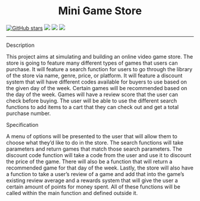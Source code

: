 <h1 align="center">Mini Game Store</h1>

[![GitHub stars](https://img.shields.io/github/stars/rndrflotilla/mini-game-store-project)](https://github.com/rndrflotilla/mini-game-store-project) [![](https://img.shields.io/badge/author-rndrflotilla-blueviolet)](https://github.com/rndrflotilla) [![](https://img.shields.io/badge/author-srubb-violet)](https://github.com/srubb) [![](https://img.shields.io/badge/author-cclaps-blue)](https://github.com/cclaps)

--------------
Description

This project aims at simulating and building an online video game store. The store is going to feature many different types of games that users can purchase. It will feature a search function for users to go through the library of the store via name, genre, price, or platform. It will feature a discount system that will have different codes available for buyers to use based on the given day of the week. Certain games will be recommended based on the day of the week. Games will have a review score that the user can check before buying. The user will be able to use the different search functions to add items to a cart that they can check out and get a total purchase number.

Specification

A menu of options will be presented to the user that will allow them to choose what they’d like to do in the store. The search functions will take parameters and return games that match those search parameters. The discount code function will take a code from the user and use it to discount the price of the game. There will also be a function that will return a recommended game for that day of the week. Lastly, the store will also have a function to take a user’s review of a game and add that into the game’s existing review average and a rewards system that will give the user a certain amount of points for money spent. All of these functions will be called within the main function and defined outside it.
